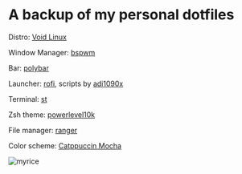 # A backup of my personal dotfiles

Distro: [Void Linux](https://voidlinux.org/)

Window Manager: [bspwm](https://github.com/baskerville/bspwm)

Bar: [polybar](https://polybar.github.io/)

Launcher: [rofi](https://github.com/davatorium/rofi), scripts by [adi1090x](https://github.com/adi1090x/rofi)

Terminal: [st](https://st.suckless.org/)

Zsh theme: [powerlevel10k](https://github.com/romkatv/powerlevel10k)

File manager: [ranger](https://github.com/ranger/ranger)

Color scheme: [Catppuccin Mocha](https://github.com/catppuccin/catppuccin)

![myrice](https://user-images.githubusercontent.com/125738354/221542936-04caf019-9148-4335-9c6e-bf6f1f96a2a1.png)
